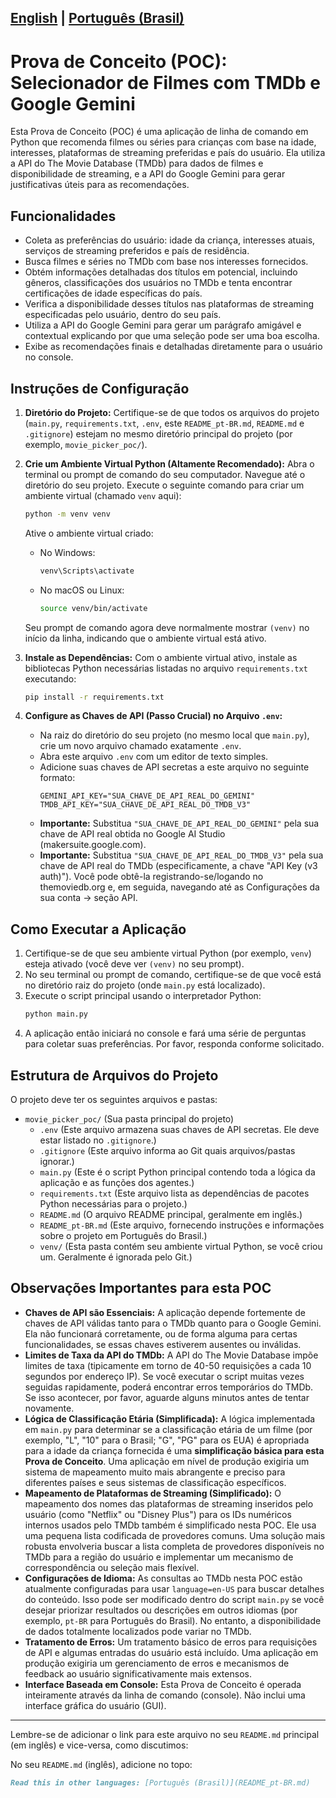 [English](README_en-US.md) | [Português (Brasil)](README.md)
---

# Prova de Conceito (POC): Selecionador de Filmes com TMDb e Google Gemini

Esta Prova de Conceito (POC) é uma aplicação de linha de comando em Python que recomenda filmes ou séries para crianças com base na idade, interesses, plataformas de streaming preferidas e país do usuário. Ela utiliza a API do The Movie Database (TMDb) para dados de filmes e disponibilidade de streaming, e a API do Google Gemini para gerar justificativas úteis para as recomendações.

## Funcionalidades

* Coleta as preferências do usuário: idade da criança, interesses atuais, serviços de streaming preferidos e país de residência.
* Busca filmes e séries no TMDb com base nos interesses fornecidos.
* Obtém informações detalhadas dos títulos em potencial, incluindo gêneros, classificações dos usuários no TMDb e tenta encontrar certificações de idade específicas do país.
* Verifica a disponibilidade desses títulos nas plataformas de streaming especificadas pelo usuário, dentro do seu país.
* Utiliza a API do Google Gemini para gerar um parágrafo amigável e contextual explicando por que uma seleção pode ser uma boa escolha.
* Exibe as recomendações finais e detalhadas diretamente para o usuário no console.

## Instruções de Configuração

1.  **Diretório do Projeto:**
    Certifique-se de que todos os arquivos do projeto (`main.py`, `requirements.txt`, `.env`, este `README_pt-BR.md`, `README.md` e `.gitignore`) estejam no mesmo diretório principal do projeto (por exemplo, `movie_picker_poc/`).

2.  **Crie um Ambiente Virtual Python (Altamente Recomendado):**
    Abra o terminal ou prompt de comando do seu computador. Navegue até o diretório do seu projeto.
    Execute o seguinte comando para criar um ambiente virtual (chamado `venv` aqui):
    ```bash
    python -m venv venv
    ```
    Ative o ambiente virtual criado:
    * No Windows:
        ```bash
        venv\Scripts\activate
        ```
    * No macOS ou Linux:
        ```bash
        source venv/bin/activate
        ```
    Seu prompt de comando agora deve normalmente mostrar `(venv)` no início da linha, indicando que o ambiente virtual está ativo.

3.  **Instale as Dependências:**
    Com o ambiente virtual ativo, instale as bibliotecas Python necessárias listadas no arquivo `requirements.txt` executando:
    ```bash
    pip install -r requirements.txt
    ```

4.  **Configure as Chaves de API (Passo Crucial) no Arquivo `.env`:**
    * Na raiz do diretório do seu projeto (no mesmo local que `main.py`), crie um novo arquivo chamado exatamente `.env`.
    * Abra este arquivo `.env` com um editor de texto simples.
    * Adicione suas chaves de API secretas a este arquivo no seguinte formato:
        ```env
        GEMINI_API_KEY="SUA_CHAVE_DE_API_REAL_DO_GEMINI"
        TMDB_API_KEY="SUA_CHAVE_DE_API_REAL_DO_TMDB_V3"
        ```
    * **Importante:** Substitua `"SUA_CHAVE_DE_API_REAL_DO_GEMINI"` pela sua chave de API real obtida no Google AI Studio (makersuite.google.com).
    * **Importante:** Substitua `"SUA_CHAVE_DE_API_REAL_DO_TMDB_V3"` pela sua chave de API real do TMDb (especificamente, a chave "API Key (v3 auth)"). Você pode obtê-la registrando-se/logando no themoviedb.org e, em seguida, navegando até as Configurações da sua conta -> seção API.

## Como Executar a Aplicação

1.  Certifique-se de que seu ambiente virtual Python (por exemplo, `venv`) esteja ativado (você deve ver `(venv)` no seu prompt).
2.  No seu terminal ou prompt de comando, certifique-se de que você está no diretório raiz do projeto (onde `main.py` está localizado).
3.  Execute o script principal usando o interpretador Python:
    ```bash
    python main.py
    ```
4.  A aplicação então iniciará no console e fará uma série de perguntas para coletar suas preferências. Por favor, responda conforme solicitado.

## Estrutura de Arquivos do Projeto

O projeto deve ter os seguintes arquivos e pastas:

* `movie_picker_poc/` (Sua pasta principal do projeto)
    * `.env` (Este arquivo armazena suas chaves de API secretas. Ele deve estar listado no `.gitignore`.)
    * `.gitignore` (Este arquivo informa ao Git quais arquivos/pastas ignorar.)
    * `main.py` (Este é o script Python principal contendo toda a lógica da aplicação e as funções dos agentes.)
    * `requirements.txt` (Este arquivo lista as dependências de pacotes Python necessárias para o projeto.)
    * `README.md` (O arquivo README principal, geralmente em inglês.)
    * `README_pt-BR.md` (Este arquivo, fornecendo instruções e informações sobre o projeto em Português do Brasil.)
    * `venv/` (Esta pasta contém seu ambiente virtual Python, se você criou um. Geralmente é ignorada pelo Git.)

## Observações Importantes para esta POC

* **Chaves de API são Essenciais:** A aplicação depende fortemente de chaves de API válidas tanto para o TMDb quanto para o Google Gemini. Ela não funcionará corretamente, ou de forma alguma para certas funcionalidades, se essas chaves estiverem ausentes ou inválidas.
* **Limites de Taxa da API do TMDb:** A API do The Movie Database impõe limites de taxa (tipicamente em torno de 40-50 requisições a cada 10 segundos por endereço IP). Se você executar o script muitas vezes seguidas rapidamente, poderá encontrar erros temporários do TMDb. Se isso acontecer, por favor, aguarde alguns minutos antes de tentar novamente.
* **Lógica de Classificação Etária (Simplificada):** A lógica implementada em `main.py` para determinar se a classificação etária de um filme (por exemplo, "L", "10" para o Brasil; "G", "PG" para os EUA) é apropriada para a idade da criança fornecida é uma **simplificação básica para esta Prova de Conceito**. Uma aplicação em nível de produção exigiria um sistema de mapeamento muito mais abrangente e preciso para diferentes países e seus sistemas de classificação específicos.
* **Mapeamento de Plataformas de Streaming (Simplificado):** O mapeamento dos nomes das plataformas de streaming inseridos pelo usuário (como "Netflix" ou "Disney Plus") para os IDs numéricos internos usados pelo TMDb também é simplificado nesta POC. Ele usa uma pequena lista codificada de provedores comuns. Uma solução mais robusta envolveria buscar a lista completa de provedores disponíveis no TMDb para a região do usuário e implementar um mecanismo de correspondência ou seleção mais flexível.
* **Configurações de Idioma:** As consultas ao TMDb nesta POC estão atualmente configuradas para usar `language=en-US` para buscar detalhes do conteúdo. Isso pode ser modificado dentro do script `main.py` se você desejar priorizar resultados ou descrições em outros idiomas (por exemplo, `pt-BR` para Português do Brasil). No entanto, a disponibilidade de dados totalmente localizados pode variar no TMDb.
* **Tratamento de Erros:** Um tratamento básico de erros para requisições de API e algumas entradas do usuário está incluído. Uma aplicação em produção exigiria um gerenciamento de erros e mecanismos de feedback ao usuário significativamente mais extensos.
* **Interface Baseada em Console:** Esta Prova de Conceito é operada inteiramente através da linha de comando (console). Não inclui uma interface gráfica do usuário (GUI).

---

Lembre-se de adicionar o link para este arquivo no seu `README.md` principal (em inglês) e vice-versa, como discutimos:

No seu `README.md` (inglês), adicione no topo:
```markdown
Read this in other languages: [Português (Brasil)](README_pt-BR.md)